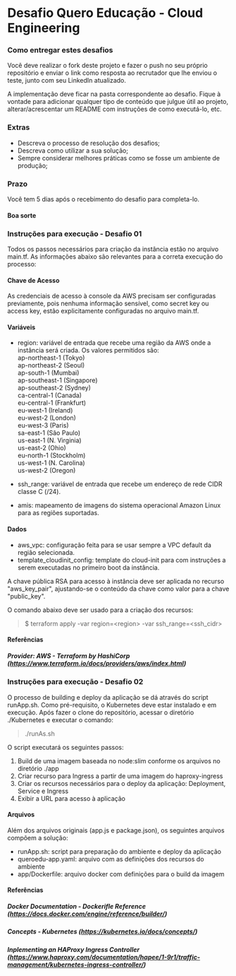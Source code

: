 # Desafio Quero Educação - Cloud Engineering

### Como entregar estes desafios
Você deve realizar o fork deste projeto e fazer o push no seu próprio repositório e enviar o link como resposta ao recrutador que lhe enviou o teste, junto com seu LinkedIn atualizado.

A implementação deve ficar na pasta correspondente ao desafio. Fique à vontade para adicionar qualquer tipo de conteúdo que julgue útil ao projeto, alterar/acrescentar um README com instruções de como executá-lo, etc.

### Extras
- Descreva o processo de resolução dos desafios;
- Descreva como utilizar a sua solução;
- Sempre considerar melhores práticas como se fosse um ambiente de produção;

### Prazo
Você tem 5 dias após o recebimento do desafio para completa-lo.

#### Boa sorte

### Instruções para execução - Desafio 01
Todos os passos necessários para criação da instância estão no arquivo main.tf.
As informações abaixo são relevantes para a correta execução do processo:

#### Chave de Acesso
As credenciais de acesso à console da AWS precisam ser configuradas previamente, pois nenhuma informação sensível, como secret key ou access key, estão explicitamente configuradas no arquivo main.tf.

#### Variáveis
  * region: variável de entrada que recebe uma região da AWS onde a instância será criada. Os valores permitidos são:<br>
    ap-northeast-1 (Tokyo)<br>
    ap-northeast-2 (Seoul)<br>
    ap-south-1 (Mumbai)<br>
    ap-southeast-1 (Singapore)<br>
    ap-southeast-2 (Sydney)<br>
    ca-central-1 (Canada)<br>
    eu-central-1 (Frankfurt)<br>
    eu-west-1 (Ireland)<br>
    eu-west-2 (London)<br>
    eu-west-3 (Paris)<br>
    sa-east-1 (São Paulo)<br>
    us-east-1 (N. Virginia)<br>
    us-east-2 (Ohio)<br>
    eu-north-1 (Stockholm)<br>
    us-west-1 (N. Carolina)<br>
    us-west-2 (Oregon)<br>

  * ssh_range: variável de entrada que recebe um endereço de rede CIDR classe C (/24).
  * amis: mapeamento de imagens do sistema operacional Amazon Linux para as regiões suportadas.
#### Dados
  * aws_vpc: configuração feita para se usar sempre a VPC default da região selecionada.
  * template_cloudinit_config: template do cloud-init para com instruções a serem executadas no primeiro boot da instância.

A chave pública RSA para acesso à instância deve ser aplicada no recurso "aws_key_pair", ajustando-se o conteúdo da chave como valor para a chave "public_key".

O comando abaixo deve ser usado para a criação dos recursos:<br>
  > $ terraform apply -var region=\<region\> -var ssh_range=\<ssh_cidr\>

#### Referências
##### Provider: AWS - Terraform by HashiCorp (https://www.terraform.io/docs/providers/aws/index.html)

### Instruções para execução - Desafio 02
O processo de building e deploy da aplicação se dá através do script runApp.sh. Como pré-requisito, o Kubernetes deve estar instalado e em execução. Após fazer o clone do repositório, acessar o diretório ./Kubernetes e executar o comando:
> ./runAs.sh

O script executará os seguintes passos:
1. Build de uma imagem baseada no node:slim conforme os arquivos no diretório ./app
2. Criar recurso para Ingress a partir de uma imagem do haproxy-ingress
3. Criar os recursos necessários para o deploy da aplicação: Deployment, Service e Ingress
4. Exibir a URL para acesso à aplicação

#### Arquivos
Além dos arquivos originais (app.js e package.json), os seguintes arquivos compõem a solução:
* runApp.sh: script para preparação do ambiente e deploy da aplicação
* queroedu-app.yaml: arquivo com as definições dos recursos do ambiente
* app/Dockerfile: arquivo docker com definições para o build da imagem

#### Referências
##### Docker Documentation - Dockerifle Reference (https://docs.docker.com/engine/reference/builder/)
##### Concepts - Kubernetes (https://kubernetes.io/docs/concepts/)
##### Inplementing an HAProxy Ingress Controller (https://www.haproxy.com/documentation/hapee/1-9r1/traffic-management/kubernetes-ingress-controller/)

